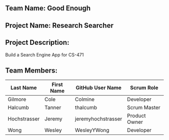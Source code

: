 ## Team Name: Good Enough

## Project Name: Research Searcher

## Project Description:
Build a Search Engine App for CS-471

## Team Members:

Last Name       | First Name      | GitHub User Name     | Scrum Role
--------------- | --------------- | -------------------- | ---------------
Gilmore         | Cole            | Colmine              | Developer
Halcumb         | Tanner          | thalcumb             | Scrum Master
Hochstrasser    | Jeremy          | jeremyhochstrasser   | Product Owner
Wong            | Wesley          | WesleyYWong          | Developer




